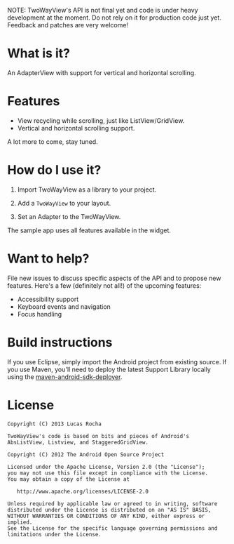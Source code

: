 NOTE: TwoWayView's API is not final yet and code is under heavy development
at the moment. Do not rely on it for production code just yet. Feedback and
patches are very welcome!

What is it?
===========

An AdapterView with support for vertical and horizontal scrolling.

Features
========

* View recycling while scrolling, just like ListView/GridView.
* Vertical and horizontal scrolling support.

A lot more to come, stay tuned.

How do I use it?
================

1. Import TwoWayView as a library to your project.

2. Add a `TwoWayView` to your layout.

3. Set an Adapter to the TwoWayView.

The sample app uses all features available in the widget.

Want to help?
=============

File new issues to discuss specific aspects of the API and to propose new
features. Here's a few (definitely not all!) of the upcoming features:

* Accessibility support
* Keyboard events and navigation
* Focus handling

Build instructions
==================

If you use Eclipse, simply import the Android project from existing source.
If you use Maven, you'll need to deploy the latest Support Library locally
using the [maven-android-sdk-deployer](https://github.com/mosabua/maven-android-sdk-deployer).

License
=======

    Copyright (C) 2013 Lucas Rocha

    TwoWayView's code is based on bits and pieces of Android's
    AbsListView, Listview, and StaggeredGridView.

    Copyright (C) 2012 The Android Open Source Project

    Licensed under the Apache License, Version 2.0 (the "License");
    you may not use this file except in compliance with the License.
    You may obtain a copy of the License at

       http://www.apache.org/licenses/LICENSE-2.0

    Unless required by applicable law or agreed to in writing, software
    distributed under the License is distributed on an "AS IS" BASIS,
    WITHOUT WARRANTIES OR CONDITIONS OF ANY KIND, either express or implied.
    See the License for the specific language governing permissions and
    limitations under the License.
